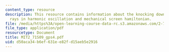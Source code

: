 ```yaml
---
content_type: resource
description: This resource contains information about the knocking down one dimension,
  rays in harmonic oscillation and mechanical screen hamiltonian.
file: /media/https%3A/open-learning-course-data-rc.s3.amazonaws.com/2-71-optics-spring-2009/d50aca34b6ef631ee82fd15aeb5e2916_MIT2_71S09_gps4.pdf
file_type: application/pdf
resourcetype: Document
title: MIT2_71S09_gps4.pdf
uid: d50aca34-b6ef-631e-e82f-d15aeb5e2916
---
```

